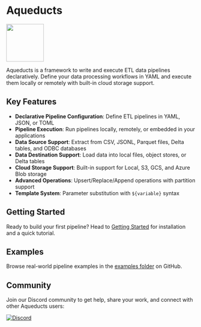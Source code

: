 # Aqueducts

<img src="https://github.com/vigimite/aqueducts/raw/main/logo.png" width="100">

Aqueducts is a framework to write and execute ETL data pipelines declaratively. Define your data processing workflows in YAML and execute them locally or remotely with built-in cloud storage support.

## Key Features

- **Declarative Pipeline Configuration**: Define ETL pipelines in YAML, JSON, or TOML
- **Pipeline Execution**: Run pipelines locally, remotely, or embedded in your applications
- **Data Source Support**: Extract from CSV, JSONL, Parquet files, Delta tables, and ODBC databases
- **Data Destination Support**: Load data into local files, object stores, or Delta tables
- **Cloud Storage Support**: Built-in support for Local, S3, GCS, and Azure Blob storage
- **Advanced Operations**: Upsert/Replace/Append operations with partition support
- **Template System**: Parameter substitution with `${variable}` syntax

## Getting Started

Ready to build your first pipeline? Head to [Getting Started](getting-started.md) for installation and a quick tutorial.

## Examples

Browse real-world pipeline examples in the [examples folder](https://github.com/vigimite/aqueducts/tree/main/examples) on GitHub.

## Community

Join our Discord community to get help, share your work, and connect with other Aqueducts users:

[![Discord](https://img.shields.io/discord/1368541645255086120?label=Discord&logo=discord)](https://discord.gg/astQZM3wqy)